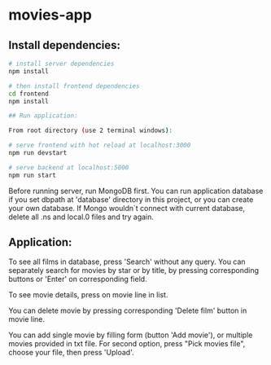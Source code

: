 # movies-app

## Install dependencies:

``` bash
# install server dependencies
npm install

# then install frontend dependencies
cd frontend
npm install

## Run application:

From root directory (use 2 terminal windows):

# serve frontend with hot reload at localhost:3000
npm run devstart

# serve backend at localhost:5000
npm run start
```

Before running server, run MongoDB first.
You can run application database if you set dbpath at 'database' directory in this project, or you can create your own database.
If Mongo wouldn`t connect with current database, delete all .ns and local.0 files and try again.


## Application:
To see all films in database, press 'Search' without any query.
You can separately search for movies by star or by title, by pressing corresponding buttons or 'Enter' on corresponding field.

To see movie details, press on movie line in list.

You can delete movie by pressing corresponding 'Delete film' button in movie line.

You can add single movie by filling form (button 'Add movie'), or multiple movies provided in txt file.
For second option, press "Pick movies file", choose your file, then press 'Upload'.
